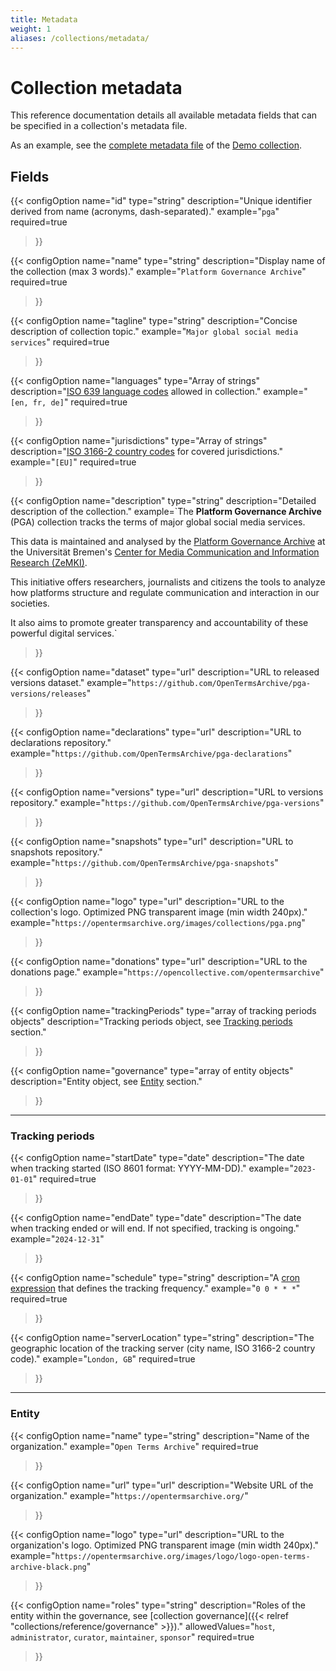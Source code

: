 ```yaml
---
title: Metadata
weight: 1
aliases: /collections/metadata/
---
```


# Collection metadata

This reference documentation details all available metadata fields that can be specified in a collection's metadata file.

As an example, see the [complete metadata file](https://github.com/OpenTermsArchive/demo-declarations/blob/main/metadata.yml) of the [Demo collection](https://github.com/OpenTermsArchive/demo-declarations).


## Fields

{{< configOption
    name="id"
    type="string"
    description="Unique identifier derived from name (acronyms, dash-separated)."
    example="`pga`"
    required=true
>}}

{{< configOption
    name="name"
    type="string"
    description="Display name of the collection (max 3 words)."
    example="`Platform Governance Archive`"
    required=true
>}}

{{< configOption
    name="tagline"
    type="string"
    description="Concise description of collection topic."
    example="`Major global social media services`"
    required=true
>}}

{{< configOption
    name="languages"
    type="Array of strings"
    description="[ISO 639 language codes](https://en.wikipedia.org/wiki/ISO_639) allowed in collection."
    example="`[en, fr, de]`"
    required=true
>}}

{{< configOption
    name="jurisdictions"
    type="Array of strings"
    description="[ISO 3166-2 country codes](https://en.wikipedia.org/wiki/ISO_3166-2) for covered jurisdictions."
    example="`[EU]`"
    required=true
>}}

{{< configOption
    name="description"
    type="string"
    description="Detailed description of the collection."
    example=`The **Platform Governance Archive** (PGA) collection tracks the terms of major global social media services.

This data is maintained and analysed by the [Platform Governance Archive](https://www.platformgovernancearchive.org/) at the Universität Bremen's [Center for Media Communication and Information Research (ZeMKI)](https://www.uni-bremen.de/zemki).

This initiative offers researchers, journalists and citizens the tools to analyze how platforms structure and regulate communication and interaction in our societies.

It also aims to promote greater transparency and accountability of these powerful digital services.`
>}}
  
{{< configOption
    name="dataset"
    type="url"
    description="URL to released versions dataset."
    example="`https://github.com/OpenTermsArchive/pga-versions/releases`"
>}}

{{< configOption
    name="declarations"
    type="url"
    description="URL to declarations repository."
    example="`https://github.com/OpenTermsArchive/pga-declarations`"
>}}

{{< configOption
    name="versions"
    type="url"
    description="URL to versions repository."
    example="`https://github.com/OpenTermsArchive/pga-versions`"
>}}

{{< configOption
    name="snapshots"
    type="url"
    description="URL to snapshots repository."
    example="`https://github.com/OpenTermsArchive/pga-snapshots`"
>}}

{{< configOption
    name="logo"
    type="url"
    description="URL to the collection's logo. Optimized PNG transparent image (min width 240px)."
    example="`https://opentermsarchive.org/images/collections/pga.png`"
>}}

{{< configOption
    name="donations"
    type="url"
    description="URL to the donations page."
    example="`https://opencollective.com/opentermsarchive`"
>}}

{{< configOption
    name="trackingPeriods"
    type="array of tracking periods objects"
    description="Tracking periods object, see [Tracking periods](#tracking-periods) section."
>}}

{{< configOption
    name="governance"
    type="array of entity objects"
    description="Entity object, see [Entity](#entity) section."
>}}

---

### Tracking periods

{{< configOption
    name="startDate"
    type="date"
    description="The date when tracking started (ISO 8601 format: YYYY-MM-DD)."
    example="`2023-01-01`"
    required=true
>}}

{{< configOption
    name="endDate"
    type="date"
    description="The date when tracking ended or will end. If not specified, tracking is ongoing."
    example="`2024-12-31`"
>}}

{{< configOption
    name="schedule"
    type="string"
    description="A [cron expression](https://en.wikipedia.org/wiki/Cron#Cron_expression) that defines the tracking frequency."
    example="`0 0 * * *`"
    required=true
>}}

{{< configOption
    name="serverLocation"
    type="string"
    description="The geographic location of the tracking server (city name, ISO 3166-2 country code)."
    example="`London, GB`"
    required=true
>}}

---

### Entity

{{< configOption
    name="name"
    type="string"
    description="Name of the organization."
    example="`Open Terms Archive`"
    required=true
>}}

{{< configOption
    name="url"
    type="url"
    description="Website URL of the organization."
    example="`https://opentermsarchive.org/`"
>}}

{{< configOption
    name="logo"
    type="url"
    description="URL to the organization's logo. Optimized PNG transparent image (min width 240px)."
    example="`https://opentermsarchive.org/images/logo/logo-open-terms-archive-black.png`"
>}}

{{< configOption
    name="roles"
    type="string"
    description="Roles of the entity within the governance, see [collection governance]({{< relref \"collections/reference/governance\" >}})."
    allowedValues="`host`, `administrator`, `curator`, `maintainer`, `sponsor`"
    required=true
>}}
